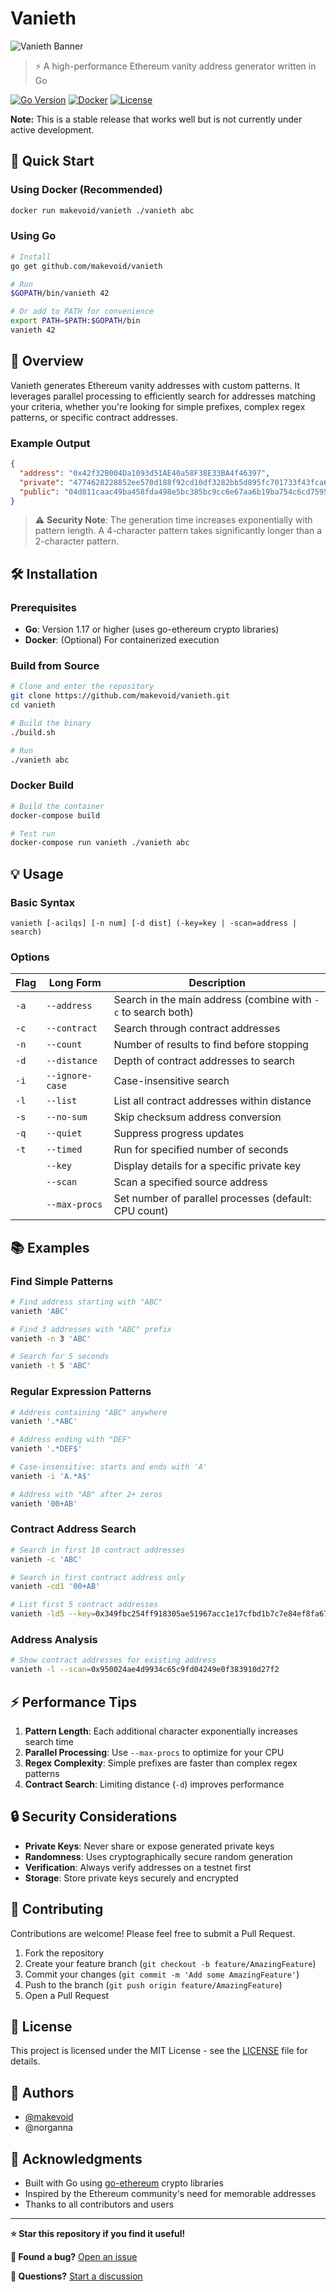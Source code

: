 # Vanieth

![Vanieth Banner](https://github.com/makevoid/vanieth/blob/master/screenshots/readme_banner.png?raw=true)

> ⚡ A high-performance Ethereum vanity address generator written in Go

[![Go Version](https://img.shields.io/badge/go-%3E%3D1.17-blue.svg)](https://golang.org/)
[![Docker](https://img.shields.io/badge/docker-ready-brightgreen.svg)](https://hub.docker.com/r/makevoid/vanieth)
[![License](https://img.shields.io/badge/license-MIT-blue.svg)](LICENSE)

**Note:** This is a stable release that works well but is not currently under active development.

## 🚀 Quick Start

### Using Docker (Recommended)

```bash
docker run makevoid/vanieth ./vanieth abc
```

### Using Go

```bash
# Install
go get github.com/makevoid/vanieth

# Run
$GOPATH/bin/vanieth 42

# Or add to PATH for convenience
export PATH=$PATH:$GOPATH/bin
vanieth 42
```

## 📖 Overview

Vanieth generates Ethereum vanity addresses with custom patterns. It leverages parallel processing to efficiently search for addresses matching your criteria, whether you're looking for simple prefixes, complex regex patterns, or specific contract addresses.

### Example Output

```json
{
  "address": "0x42f32B004Da1093d51AE40a58F38E33BA4f46397",
  "private": "4774628228852ee570d188f92cd10df3282bb5d895fc701733f43fca6bfb9852",
  "public": "04d811caac49ba458fda498e5bc385bc9cc6e67aa6b19ba754c6cd75953ef06310e8607798ce5810a0b32fbd41fe8915de52fd511e7660038ff7067a0e94fc9481"
}
```

> ⚠️ **Security Note**: The generation time increases exponentially with pattern length. A 4-character pattern takes significantly longer than a 2-character pattern.

## 🛠️ Installation

### Prerequisites

- **Go**: Version 1.17 or higher (uses go-ethereum crypto libraries)
- **Docker**: (Optional) For containerized execution

### Build from Source

```bash
# Clone and enter the repository
git clone https://github.com/makevoid/vanieth.git
cd vanieth

# Build the binary
./build.sh

# Run
./vanieth abc
```

### Docker Build

```bash
# Build the container
docker-compose build

# Test run
docker-compose run vanieth ./vanieth abc
```

## 💡 Usage

### Basic Syntax

```
vanieth [-acilqs] [-n num] [-d dist] (-key=key | -scan=address | search)
```

### Options

| Flag | Long Form | Description |
|------|-----------|-------------|
| `-a` | `--address` | Search in the main address (combine with `-c` to search both) |
| `-c` | `--contract` | Search through contract addresses |
| `-n` | `--count` | Number of results to find before stopping |
| `-d` | `--distance` | Depth of contract addresses to search |
| `-i` | `--ignore-case` | Case-insensitive search |
| `-l` | `--list` | List all contract addresses within distance |
| `-s` | `--no-sum` | Skip checksum address conversion |
| `-q` | `--quiet` | Suppress progress updates |
| `-t` | `--timed` | Run for specified number of seconds |
| | `--key` | Display details for a specific private key |
| | `--scan` | Scan a specified source address |
| | `--max-procs` | Set number of parallel processes (default: CPU count) |

## 📚 Examples

### Find Simple Patterns

```bash
# Find address starting with "ABC"
vanieth 'ABC'

# Find 3 addresses with "ABC" prefix
vanieth -n 3 'ABC'

# Search for 5 seconds
vanieth -t 5 'ABC'
```

### Regular Expression Patterns

```bash
# Address containing "ABC" anywhere
vanieth '.*ABC'

# Address ending with "DEF"
vanieth '.*DEF$'

# Case-insensitive: starts and ends with 'A'
vanieth -i 'A.*A$'

# Address with "AB" after 2+ zeros
vanieth '00+AB'
```

### Contract Address Search

```bash
# Search in first 10 contract addresses
vanieth -c 'ABC'

# Search in first contract address only
vanieth -cd1 '00+AB'

# List first 5 contract addresses
vanieth -ld5 --key=0x349fbc254ff918305ae51967acc1e17cfbd1b7c7e84ef8fa670b26f3be6146ba
```

### Address Analysis

```bash
# Show contract addresses for existing address
vanieth -l --scan=0x950024ae4d9934c65c9fd04249e0f383910d27f2
```

## ⚡ Performance Tips

1. **Pattern Length**: Each additional character exponentially increases search time
2. **Parallel Processing**: Use `--max-procs` to optimize for your CPU
3. **Regex Complexity**: Simple prefixes are faster than complex regex patterns
4. **Contract Search**: Limiting distance (`-d`) improves performance

## 🔒 Security Considerations

- **Private Keys**: Never share or expose generated private keys
- **Randomness**: Uses cryptographically secure random generation
- **Verification**: Always verify addresses on a testnet first
- **Storage**: Store private keys securely and encrypted

## 🤝 Contributing

Contributions are welcome! Please feel free to submit a Pull Request.

1. Fork the repository
2. Create your feature branch (`git checkout -b feature/AmazingFeature`)
3. Commit your changes (`git commit -m 'Add some AmazingFeature'`)
4. Push to the branch (`git push origin feature/AmazingFeature`)
5. Open a Pull Request

## 📄 License

This project is licensed under the MIT License - see the [LICENSE](LICENSE) file for details.

## 👥 Authors

- [@makevoid](https://twitter.com/makevoid)
- @norganna

## 🙏 Acknowledgments

- Built with Go using [go-ethereum](https://github.com/ethereum/go-ethereum) crypto libraries
- Inspired by the Ethereum community's need for memorable addresses
- Thanks to all contributors and users

---

**⭐ Star this repository if you find it useful!**

**🐛 Found a bug?** [Open an issue](https://github.com/makevoid/vanieth/issues)

**💬 Questions?** [Start a discussion](https://github.com/makevoid/vanieth/discussions)
